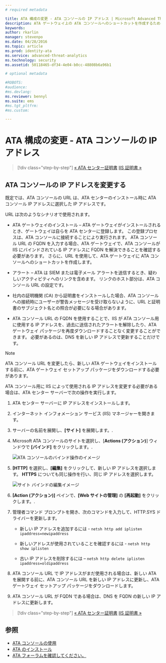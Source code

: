 ```yaml
---
# required metadata

title: ATA 構成の変更 - ATA コンソールの IP アドレス | Microsoft Advanced Threat Analytics
description: ATA ゲートウェイ上の ATA コンソールへのショートカットを作成するために使用する、ATA コンソールの IP アドレスを変更する方法について説明します。
keywords:
author: rkarlin
manager: stevenpo
ms.date: 04/28/2016
ms.topic: article
ms.prod: identity-ata
ms.service: advanced-threat-analytics
ms.technology: security
ms.assetid: 50118465-df34-4e04-b0cc-48808b6a96b1

# optional metadata

#ROBOTS:
#audience:
#ms.devlang:
ms.reviewer: bennyl
ms.suite: ems
#ms.tgt_pltfrm:
#ms.custom:

---
```


# ATA 構成の変更 - ATA コンソールの IP アドレス

>[!div class="step-by-step"]
[« ATA センター証明書](modifying-ata-config-centercert.md)
[IIS 証明書 »](modifying-ata-config-iiscert.md)

## ATA コンソールの IP アドレスを変更する
既定では、ATA コンソールの URL は、ATA センターのインストール時に ATA コンソール IP アドレスに選択した IP アドレスです。

URL は次のようなシナリオで使用されます。

-   ATA ゲートウェイのインストール – ATA ゲートウェイがインストールされるとき、ゲートウェイは自らを ATA センターに登録します。 この登録プロセスは、ATA コンソールに接続することにより実行されます。 ATA コンソール URL の FQDN を入力する場合、ATA ゲートウェイで、ATA コンソールが IIS にバインドされている IP アドレスに FQDN を解決できることを確認する必要があります。 さらに、URL を使用して、ATA ゲートウェイに ATA コンソールへのショートカットを作成します。

-   アラート – ATA は SIEM または電子メール アラートを送信するとき、疑わしいアクティビティへのリンクを含めます。 リンクのホスト部分は、ATA コンソール URL の設定です。

-   社内の証明機関 (CA) から証明書をインストールした場合、ATA コンソールへの接続時にユーザーが警告メッセージを受け取らないように、URL と証明書のサブジェクト名との照合が必要になる場合があります。

-   ATA コンソール URL の FQDN を使用することで、IIS が ATA コンソール用に使用する IP アドレスを、過去に送信されたアラートを解除したり、ATA ゲートウェイ パッケージを再度ダウンロードすることなく変更することができます。 必要があるのは、DNS を新しい IP アドレスで更新することだけです。

> [!NOTE]
> ATA コンソール URL を変更したら、新しい ATA ゲートウェイをインストールする前に、ATA ゲートウェイ セットアップ パッケージをダウンロードする必要があります。

ATA コンソール用に IIS によって使用される IP アドレスを変更する必要がある場合は、ATA センター サーバーで次の操作を実行します。

1.  ATA センター サーバーに IP アドレスをインストールします。

2.  インターネット インフォメーション サービス (IIS) マネージャーを開きます。

3.  サーバーの名前を展開し、**[サイト]** を展開します。.

4.  Microsoft ATA コンソールのサイトを選択し、[**Actions (アクション)**] ウィンドウで **[バインド]** をクリックします。.

    ![ATA コンソールのバインド操作のイメージ](media/ATA-console-change-IP-bindings.jpg)

5.  **[HTTP]** を選択し、**[編集]** をクリックして、新しい IP アドレスを選択します。 **HTTPS** についても同じ操作を行い、同じ IP アドレスを選択します。

    ![サイト バインドの編集イメージ](media/ATA-change-console-IP.jpg)

6.  **[Action (アクション)]** ペインで、**[Web サイトの管理]** の **[再起動]** をクリックします。.

7.  管理者コマンド プロンプトを開き、次のコマンドを入力して、HTTP.SYS ドライバーを更新します。

    -   新しい IP アドレスを追加するには -  `netsh http add iplisten ipaddress=newipaddress`

    -   新しいアドレスが使用されていることを確認するには -  `netsh http show iplisten`

    -   古い IP アドレスを削除するには –  `netsh http delete iplisten ipaddress=oldipaddress`

8.  ATA コンソール URL で IP アドレスがまだ使用される場合は、新しい ATA を展開する前に、ATA コンソール URL を新しい IP アドレスに更新し、ATA ゲートウェイ セットアップ パッケージをダウンロードします。

9. ATA コンソール URL が FQDN である場合は、DNS を FQDN の新しい IP アドレスに更新します。

>[!div class="step-by-step"]
[« ATA センター証明書](modifying-ata-config-centercert.md)
[IIS 証明書 »](modifying-ata-config-iiscert.md)


## 参照
- [ATA コンソールの使用](working-with-ata-console.md)
- [ATA のインストール](install-ata.md)
- [ATA フォーラムを確認してください。](https://social.technet.microsoft.com/Forums/security/en-US/home?forum=mata)


<!--HONumber=May16_HO1-->


